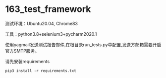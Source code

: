 # 163_test_framework
测试环境：Ubuntu20.04, Chrome83

工具：python3.8+selenium3+pycharm2020.1

使用yagmail发送测试报告邮件,在根目录run_tests.py中配置,发送方邮箱需要开启官方SMTP服务。

请先安装requirements

`pip3 install -r requirements.txt`

